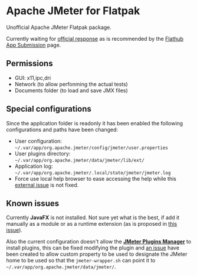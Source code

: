 # Apache JMeter for Flatpak

Unofficial Apache JMeter Flatpak package.

Currently waiting for [official response](https://bz.apache.org/bugzilla/show_bug.cgi?id=66258) as is recommended by the [Flathub App Submission](https://github.com/flathub/flathub/wiki/App-Submission) page.

## Permissions

- GUI: x11,ipc,dri
- Network (to allow perfonming the actual tests)
- Documents folder (to load and save JMX files)

## Special configurations

Since the application folder is readonly it has been enabled the following configurations and paths have been changed:

- User configuration: `~/.var/app/org.apache.jmeter/config/jmeter/user.properties`
- User plugins directory: `~/.var/app/org.apache.jmeter/data/jmeter/lib/ext/`
- Application log: `~/.var/app/org.apache.jmeter/.local/state/jmeter/jmeter.log`
- Force use local help browser to ease accessing the help while this [external issue](https://github.com/flathub/org.freedesktop.Sdk.Extension.openjdk17/issues/1) is not fixed.

## Known issues

Currently **JavaFX** is not installed. Not sure yet what is the best, if add it manually as a module or as a runtime extension (as is proposed in [this issue](https://github.com/flathub/org.freedesktop.Sdk.Extension.openjdk/issues/1)).

Also the current configuration doesn't allow the **[JMeter Plugins Manager](https://github.com/undera/jmeter-plugins-manager)** to install plugins, this can be fixed modifying the plugin and [an issue](https://groups.google.com/g/jmeter-plugins/c/-rJeqHz8lCw) have been created to allow custom property to be used to designate the JMeter home to be used so that the `jmeter-wrapper.sh` can point it to `~/.var/app/org.apache.jmeter/data/jmeter/`.
